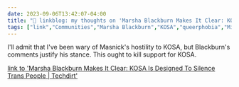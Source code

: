 ---date: 2023-09-06T13:42:07-04:00title: "🔗 linkblog: my thoughts on 'Marsha Blackburn Makes It Clear: KOSA Is Designed To Silence Trans People | Techdirt'"tags: ["link","Communities","Marsha Blackburn","KOSA","queerphobia","Mike Masnick"]---I'll admit that I've been wary of Masnick's hostility to KOSA, but Blackburn's comments justify his stance. This ought to kill support for KOSA.   [link to 'Marsha Blackburn Makes It Clear: KOSA Is Designed To Silence Trans People | Techdirt'](https://www.techdirt.com/2023/09/06/marsha-blackburn-makes-it-clear-kosa-is-designed-to-silence-trans-people/)